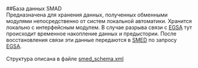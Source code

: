 ##База данных SMAD
<br>
Предназначена для хранения данных, полученных обменными модулями непосредственно от систем локальной автоматики.
Хранится локально с интерфейсным модулем. В случае разрыва связи с [EGSA](egsa.mkd) тут происходит временное накопление данных и предыстории. После восстановления связи эти данные передаются в [SMED](smed.mkd) по запросу [EGSA](egsa.mkd).
</br>
<br>
Структура описана в файле [smed_schema.xml](../test/dat/smed_schema.xml)
</br>
